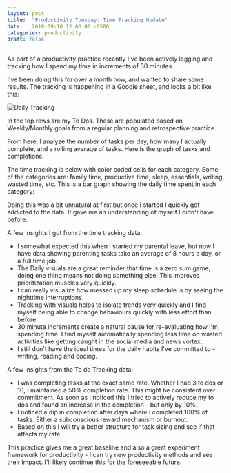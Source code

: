 ```yaml
---
layout: post
title:  "Productivity Tuesday: Time Tracking Update"
date:   2018-09-18 12:00:00 -0500
categories: productivity
draft: false
---
```


As part of a productivity practice recently I've been actively logging and tracking how I spend my time in increments of 30 minutes. 

I've been doing this for over a month now, and wanted to share some results. The tracking is happening in a Google sheet, and looks a bit like this:

![Daily Tracking](/blog/assets/img/daily-tracking.jpg)

In the top rows are my To Dos. These are populated based on Weekly/Monthly goals from a regular planning and retrospective practice. 

From here, I analyze the number of tasks per day, how many I actually complete, and a rolling average of tasks. Here is the graph of tasks and completions:


The time tracking is below with color coded cells for each category. Some of the categories are: family time, productive time, sleep, essentials, writing, wasted time, etc. This is a bar graph showing the daily time spent in each category:

Doing this was a bit unnatural at first but once I started I quickly got addicted to the data. It gave me an understanding of myself I didn't have before. 

A few insights I got from the time tracking data:
 
* I somewhat expected this when I started my parental leave, but now I have data showing parenting tasks take an average of 8 hours a day, or a full time job.
* The Daily visuals are a great reminder that time is a zero sum game, doing one thing means not doing something else. This improves  prioritization muscles very quickly. 
* I can really visualize how messed up my sleep schedule is by seeing the nighttime interruptions. 
* Tracking with visuals helps to isolate trends very quickly and I find myself being able to change behaviours quickly with less effort than before. 
* 30 minute increments create a natural pause for re-evaluating how I'm spending time. I find myself automatically spending less time on wasted activities like getting caught in the social media and news vortex. 
* I still don't have the ideal times for the daily habits I've committed to - writing, reading and coding.

A few insights from the To do Tracking data:

* I was completing tasks at the exact same rate. Whether I had 3 to dos or 10, I maintained a 50% completion rate. This might be consistent over commitment. As soon as I noticed this I tried to actively reduce my to dos and found an increase in the completion - but only by 10%. 
* I noticed a dip in completion after days where I completed 100% of tasks. Either a subconscious reward mechanism or burnout. 
* Based on this I will try a better structure for task sizing and see if that affects my rate. 

This practice gives me a great baseline and also a great experiment framework for productivity - I can try new productivity methods and see their impact. I'll likely continue this for the foreseeable future. 